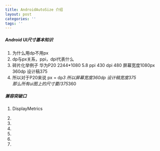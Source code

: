 ```yaml
---
title: AndroidAutoSize 介绍
layout: post
categories: ''
tags: ''
---
```

##### Android UI尺寸基本知识
1. 为什么用dp不用px
2. dp与px关系，ppi，dpi代表什么
3. 碎片化举例子  华为P20 2244*1080 5.8 ppi 430 dpi 480 屏幕宽度1080px  360dp 设计稿375   
4. 所以对于P20来说    px = dp*3   所以屏幕宽度360dp  设计稿宽度375  
那么所有ui图上的尺寸要/375*360


##### 兼容突破口
1. DisplayMetrics

2. 
3. 
4. 
5. 
6. 
7.